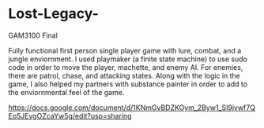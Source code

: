 # Lost-Legacy-
GAM3100 Final

Fully functional first person single player game with lure, combat, and a jungle enviornment.
I used playmaker (a finite state machine) to use sudo code in order to move the player, machette, and enemy AI.
For enemies, there are patrol, chase, and attacking states.
Along with the logic in the game, I also helped my partners with substance painter in order to add to the enviornmental feel of the game.

https://docs.google.com/document/d/1KNmGvBDZKOym_2Byw1_SI9jvwf7QEo5JEvgOZcaYw5g/edit?usp=sharing
